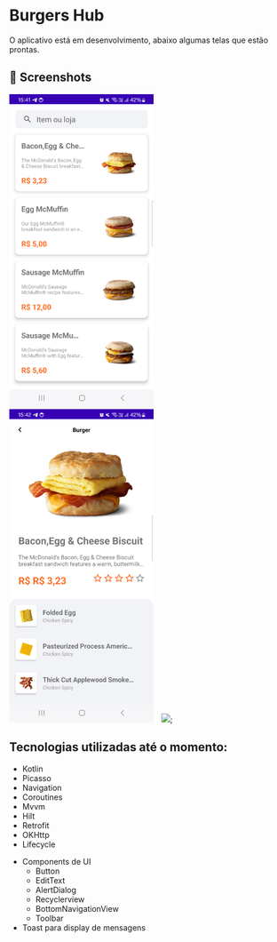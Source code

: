 # Burgers Hub

O aplicativo está em desenvolvimento, abaixo algumas telas que estão prontas.



## :camera_flash: Screenshots
<!-- You can add more screenshots here if you like -->
<img src="/result/img_2.png" width="260">&emsp;<img src="/result/img_3.png" width="260">&emsp;<img src="/result/img_4.png" width="260">;

## Tecnologias utilizadas até o momento:
* Kotlin
* Picasso
* Navigation
* Coroutines
* Mvvm
* Hilt
* Retrofit
* OKHttp
* Lifecycle
- Components de UI     
    - Button
    - EditText
    - AlertDialog
    - Recyclerview
    - BottomNavigationView
    - Toolbar
- Toast para display de mensagens
